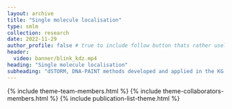 ```yaml
---
layout: archive
title: "Single molecule localisation"
type: smlm
collection: research
date: 2022-11-29
author_profile: false # true to include follow button thats rather useless it seems without further configuration
header:
  video: banner/blink_kdz.mp4
heading: "Single molecule localisation"
subheading: "dSTORM, DNA-PAINT methods developed and applied in the KG lab"
---
```


{% include theme-team-members.html %}
{% include theme-collaborators-members.html %}
{% include publication-list-theme.html %}

